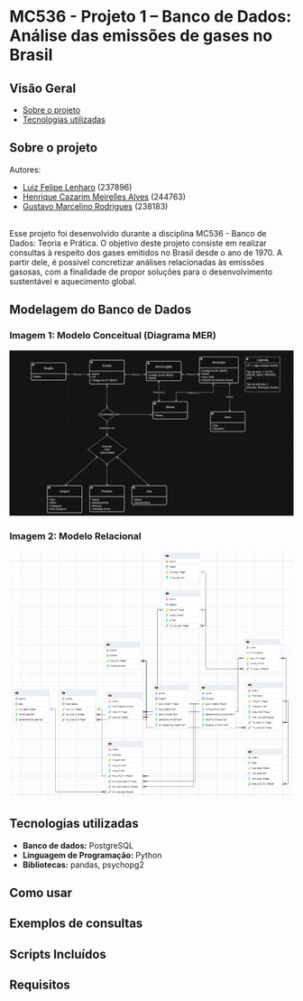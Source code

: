 # MC536 - Projeto 1 – Banco de Dados: Análise das emissões de gases no Brasil 

## Visão Geral
* [Sobre o projeto](#sobre-o-projeto)
* [Tecnologias utilizadas](#tecnologias-utilizadas)

## Sobre o projeto
Autores:
* [Luiz Felipe Lenharo](https://github.com/luizlenharo) (237896)
* [Henrique Cazarim Meirelles Alves](https://github.com/cazarimh) (244763)
* [Gustavo Marcelino Rodrigues](https://github.com/gustavomrodrigues) (238183)

<br>Esse projeto foi desenvolvido durante a disciplina MC536 - Banco de Dados: Teoria e Prática. O objetivo deste projeto consiste em realizar consultas 
à respeito dos gases emitidos no Brasil desde o ano de 1970. A partir dele, é possível concretizar análises relacionadas às emissões gasosas, com a finalidade de propor soluções para o desenvolvimento sustentável e aquecimento global.

## Modelagem do Banco de Dados
### Imagem 1: Modelo Conceitual (Diagrama MER)
![](https://github.com/luizlenharo/MC536/blob/main/models/modeloConceitual.jpg)

### Imagem 2: Modelo Relacional
![](https://github.com/luizlenharo/MC536/blob/main/models/modeloRelacional.png)

## Tecnologias utilizadas
* **Banco de dados:** PostgreSQL  
* **Linguagem de Programação:** Python  
* **Bibliotecas:** pandas, psychopg2  

## Como usar


## Exemplos de consultas


## Scripts Incluídos 


## Requisitos
